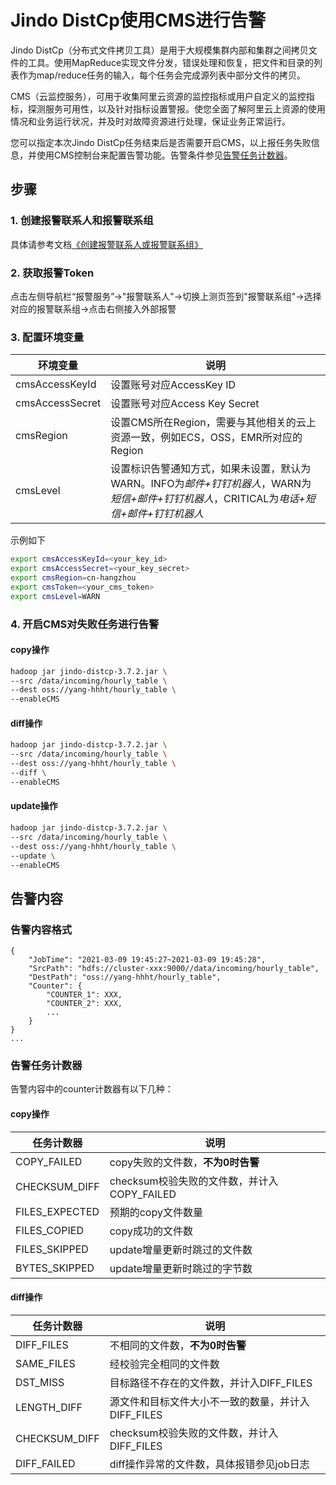 # Jindo DistCp使用CMS进行告警

Jindo DistCp（分布式文件拷贝工具）是用于大规模集群内部和集群之间拷贝文件的工具。使用MapReduce实现文件分发，错误处理和恢复，把文件和目录的列表作为map/reduce任务的输入，每个任务会完成源列表中部分文件的拷贝。

CMS（云监控服务），可用于收集阿里云资源的监控指标或用户自定义的监控指标，探测服务可用性，以及针对指标设置警报。使您全面了解阿里云上资源的使用情况和业务运行状况，并及时对故障资源进行处理，保证业务正常运行。

您可以指定本次Jindo DistCp任务结束后是否需要开启CMS，以上报任务失败信息，并使用CMS控制台来配置告警功能。告警条件参见[告警任务计数器](#告警任务计数器)。

## 步骤

### 1. 创建报警联系人和报警联系组

具体请参考文档[《创建报警联系人或报警联系组》](https://help.aliyun.com/document_detail/104004.html?spm=a2c4g.11186623.6.672.1a493b70h9Bgby)

### 2. 获取报警Token

点击左侧导航栏“报警服务”->"报警联系人"->切换上测页签到"报警联系组"->选择对应的报警联系组->点击右侧接入外部报警


### 3. 配置环境变量

| 环境变量 | 说明 |
| --- | --- |
| cmsAccessKeyId | 设置账号对应AccessKey ID |
| cmsAccessSecret | 设置账号对应Access Key Secret |
| cmsRegion | 设置CMS所在Region，需要与其他相关的云上资源一致，例如ECS，OSS，EMR所对应的Region |
| cmsLevel | 设置标识告警通知方式，如果未设置，默认为WARN。INFO为*邮件+钉钉机器人*，WARN为*短信+邮件+钉钉机器人*，CRITICAL为*电话+短信+邮件+钉钉机器人* |

示例如下

```bash
export cmsAccessKeyId=<your_key_id>
export cmsAccessSecret=<your_key_secret>
export cmsRegion=cn-hangzhou
export cmsToken=<your_cms_token>
export cmsLevel=WARN
```

### 4. 开启CMS对失败任务进行告警

#### copy操作

```bash
hadoop jar jindo-distcp-3.7.2.jar \
--src /data/incoming/hourly_table \
--dest oss://yang-hhht/hourly_table \
--enableCMS
```

#### diff操作

```bash
hadoop jar jindo-distcp-3.7.2.jar \
--src /data/incoming/hourly_table \
--dest oss://yang-hhht/hourly_table \
--diff \
--enableCMS
```

#### update操作

```bash
hadoop jar jindo-distcp-3.7.2.jar \
--src /data/incoming/hourly_table \
--dest oss://yang-hhht/hourly_table \
--update \
--enableCMS
```

## 告警内容

### 告警内容格式
```
{
	"JobTime": "2021-03-09 19:45:27~2021-03-09 19:45:28",
	"SrcPath": "hdfs://cluster-xxx:9000//data/incoming/hourly_table",
	"DestPath": "oss://yang-hhht/hourly_table",
	"Counter": {
		"COUNTER_1": XXX,
		"COUNTER_2": XXX,
		...
	}
}
...
```

### <span id="jump">告警任务计数器</span>

告警内容中的counter计数器有以下几种：

#### copy操作

| 任务计数器 | 说明 |
| --- | --- |
| COPY_FAILED | copy失败的文件数，**不为0时告警** |
| CHECKSUM_DIFF | checksum校验失败的文件数，并计入COPY_FAILED |
| FILES_EXPECTED | 预期的copy文件数量 |
| FILES_COPIED | copy成功的文件数 |
| FILES_SKIPPED | update增量更新时跳过的文件数 |
| BYTES_SKIPPED | update增量更新时跳过的字节数 |

#### diff操作

| 任务计数器 | 说明 |
| --- | --- |
| DIFF_FILES | 不相同的文件数，**不为0时告警** |
| SAME_FILES | 经校验完全相同的文件数 |
| DST_MISS | 目标路径不存在的文件数，并计入DIFF_FILES |
| LENGTH_DIFF | 源文件和目标文件大小不一致的数量，并计入DIFF_FILES |
| CHECKSUM_DIFF | checksum校验失败的文件数，并计入DIFF_FILES |
| DIFF_FAILED | diff操作异常的文件数，具体报错参见job日志 |
